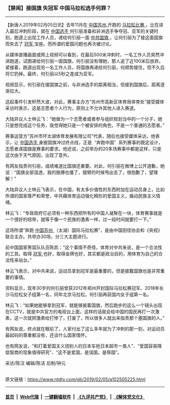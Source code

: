 ### 【禁闻】接国旗 失冠军 中国马拉松选手何罪？
------------------------

<div class="post_content">
 <p>
  【新唐人2019年02月05日讯】去年11月在
  <a href="https://www.ntdtv.com/gb/中国苏州.htm">
   中国苏州
  </a>
  开跑的
  <a href="https://www.ntdtv.com/gb/马拉松比赛.htm">
   马拉松比赛
  </a>
  ，比在进入最后冲刺阶段，就在
  <a href="https://www.ntdtv.com/gb/中国选手.htm">
   中国选手
  </a>
  何引丽准备和非洲选手争夺冠、亚军的关键时刻，跑道上出现工作人员，递给何引丽一面
  <a href="https://www.ntdtv.com/gb/中共国旗.htm">
   中共国旗
  </a>
  ，让何引丽为了接这面国旗而失去了
  <a href="https://www.ntdtv.com/gb/冠军.htm">
   冠军
  </a>
  宝座。而所谓的爱国问题也再次被讨论。
 </p>
 <p>
  从媒体直播画面或网上视频可以看到，在最后500米冲刺时，一名工作人员突然冲进跑道，试图递给何引丽一面国旗，何引丽没有理她，那人追了近100米后放弃。紧接着，跑道出现另一名工作人员，将国旗再递给何引丽，何顺势接住，但不久后将它扔掉。最终，何引丽以5秒之差成为亚军。
 </p>
 <p>
  视频显示，何引丽在接国旗之前，与非洲选手的距离相当，但接到国旗后，距离逐渐拉大。
 </p>
 <p>
  这起事件引发轩然大波，对此，赛事主办方“苏州市高新区体育局体育处”接受媒体采访时表示，这是志愿者个人行为，原则上不允许其他人进入赛道。
 </p>
 <p>
  大陆异议人士林云飞：“她做为一个志愿者或者参与组织规划当中的一个分子，她只是想完成这个任务，我觉得她只是一个被安排的角色，不是一个普通的志愿者。”
 </p>
 <p>
  赛事运营方“苏州市环太湖体育发展有限公司”代表，随后也接受媒体采访，他表示，让
  <a href="https://www.ntdtv.com/gb/中国选手.htm">
   中国选手
  </a>
  身披国旗冲过终点线，正是〝奔跑中国〞系列赛事的既定设计，志愿者递国旗是赛事的要求。他还说，之前举办的20多场赛事中都是这样，只是这次由于天气原因，出现了意外。
 </p>
 <p>
  有网友指责何引丽，成绩难道比国旗还重要。对此，何引丽在微博上公开道歉，她说：“国旗全部湿透，我的胳膊也僵了，摆臂的时候甩出去了，很抱歉了，望理解！”
 </p>
 <p>
  大陆异议人士林云飞表示，在中国，有太多价值性的东西附加在运动员身上，比如所谓的国家尊严和荣誉，中共藉体育运动强化畸形的爱国主义，煽动民族主义情绪。
 </p>
 <p>
  林云飞：“专政政府它必须有一种东西把所有的中国人凝聚在一块，体育赛事就是一个很好的纽带，就等于像一个民族的激素一样，过一段时间就要打一下。”
 </p>
 <p>
  这场所谓“奔跑
  <a href="https://www.ntdtv.com/gb/中国苏州.htm">
   中国苏州
  </a>
  （太湖）国际马拉松赛”，是由中国田径协会和《央视》联合主办。共举办30场，分三大主题进行。
 </p>
 <p>
  前中国国家男篮队队员陈凯：“这个事情不奇怪，体育对中共来说，是一个合法性的工具。取得
  <a href="https://www.ntdtv.com/gb/冠军.htm">
   冠军
  </a>
  也好，取得金牌也好，其实都是政治目的，用体育为自己的合法性来站台。”
 </p>
 <p>
  林云飞表示，对中共来说，运动员拿到冠军是最重要的，但是披戴国旗也是非常重要的事情。
 </p>
 <p>
  资料显示，现年30岁的何引丽曾获2012年郑州开封国际马拉松赛冠军、2018年长沙马拉松女子组第一名，同年北京马拉松，何引丽再获国内女子组第一名。
 </p>
 <p>
  林云飞：“如果她能够拿到冠军，就能够披着国旗，然后跑步的这么一个镜头出现在CCTV，就是中共官方的电视台上面，这样的话就会给中国的国民再打一次激素，这一次就把激素给打惨了，打废了，所以很多人就出来指责那个塞国旗的人。”
 </p>
 <p>
  有网友说，终点就在眼前了，人家付出了这么多年就为了冲刺的那一刻，对运动员最起码的尊重都没有，还谈什么国家情怀。
 </p>
 <p>
  也有网友说，“和打着爱国主义烧别人的日本车抢日本超市一类人”、“爱国容易降低智商的现象值得研究”、“这不是爱国，是误国，是辱国”。
 </p>
 <p>
  采访/陈汉 编辑/陈洁 后制/钟元
 </p>
 <div class="single_ad">
 </div>
</div>

<br/>原文链接：https://www.ntdtv.com/gb/2019/02/05/a102505225.html


------------------------
#### [首页](https://github.com/gfw-breaker/banned-news/blob/master/README.md) &nbsp;|&nbsp; [Web代理](https://github.com/labour-camp/helloworld) &nbsp;|&nbsp; [一键翻墙软件](https://github.com/gfw-breaker/nogfw/blob/master/README.md) &nbsp;|&nbsp; [《九评共产党》](https://github.com/gfw-breaker/9ping.md/blob/master/README.md#九评之一评共产党是什么) &nbsp;|&nbsp; [《解体党文化》](https://github.com/gfw-breaker/jtdwh.md/blob/master/README.md#绪论)

